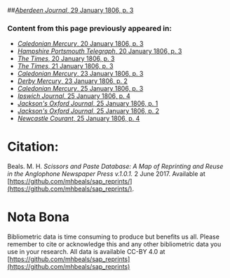 ##[*Aberdeen Journal*, 29 January 1806, p. 3](https://mhbeals.github.io/sap_html/Aberdeen-Journal/Aberdeen-Journal-29-January-1806-p-3)

### Content from this page previously appeared in:
+ [*Caledonian Mercury*, 20 January 1806, p. 3](https://mhbeals.github.io/sap_html/Caledonian-Mercury/Caledonian-Mercury-20-January-1806-p-3)
+ [*Hampshire Portsmouth Telegraph*, 20 January 1806, p. 3](https://mhbeals.github.io/sap_html/Hampshire-Portsmouth-Telegraph/Hampshire-Portsmouth-Telegraph-20-January-1806-p-3)
+ [*The Times*, 20 January 1806, p. 3](https://mhbeals.github.io/sap_html/The-Times/The-Times-20-January-1806-p-3)
+ [*The Times*, 21 January 1806, p. 3](https://mhbeals.github.io/sap_html/The-Times/The-Times-21-January-1806-p-3)
+ [*Caledonian Mercury*, 23 January 1806, p. 3](https://mhbeals.github.io/sap_html/Caledonian-Mercury/Caledonian-Mercury-23-January-1806-p-3)
+ [*Derby Mercury*, 23 January 1806, p. 2](https://mhbeals.github.io/sap_html/Derby-Mercury/Derby-Mercury-23-January-1806-p-2)
+ [*Caledonian Mercury*, 25 January 1806, p. 3](https://mhbeals.github.io/sap_html/Caledonian-Mercury/Caledonian-Mercury-25-January-1806-p-3)
+ [*Ipswich Journal*, 25 January 1806, p. 4](https://mhbeals.github.io/sap_html/Ipswich-Journal/Ipswich-Journal-25-January-1806-p-4)
+ [*Jackson's Oxford Journal*, 25 January 1806, p. 1](https://mhbeals.github.io/sap_html/Jackson's-Oxford-Journal/Jackson's-Oxford-Journal-25-January-1806-p-1)
+ [*Jackson's Oxford Journal*, 25 January 1806, p. 2](https://mhbeals.github.io/sap_html/Jackson's-Oxford-Journal/Jackson's-Oxford-Journal-25-January-1806-p-2)
+ [*Newcastle Courant*, 25 January 1806, p. 4](https://mhbeals.github.io/sap_html/Newcastle-Courant/Newcastle-Courant-25-January-1806-p-4)
                    
# Citation: 

Beals. M. H. *Scissors and Paste Database: A Map of Reprinting and Reuse in the Anglophone Newspaper Press v.1.0.1.* 2 June 2017. Available at [https://github.com/mhbeals/sap_reprints/](https://github.com/mhbeals/sap_reprints/). 
                    
# Nota Bona

Bibliometric data is time consuming to produce but benefits us all. Please remember to cite or acknowledge this and any other bibliometric data you use in your research. All data is available CC-BY 4.0 at [https://github.com/mhbeals/sap_reprints](https://github.com/mhbeals/sap_reprints)